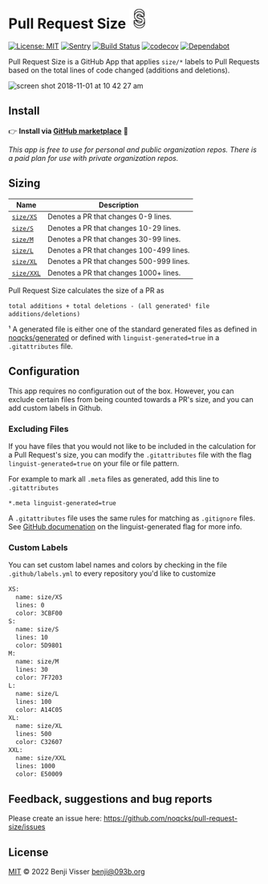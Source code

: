 # Pull Request Size <img src="static/logo.png" alt="drawing" width="40"/>

[![License: MIT](https://img.shields.io/badge/License-MIT-yellow.svg)](https://opensource.org/licenses/MIT) [![Sentry](https://img.shields.io/badge/sentry-enabled-green)](https://sentry.io) [![Build Status](https://github.com/noqcks/pull-request-size/workflows/Test/badge.svg)](https://github.com/noqcks/pull-request-size/actions) [![codecov](https://codecov.io/gh/noqcks/pull-request-size/branch/master/graph/badge.svg?token=qw3AMD6G8H)](https://codecov.io/gh/noqcks/pull-request-size) [![Dependabot](https://badgen.net/badge/Dependabot/enabled/green?icon=dependabot)](https://dependabot.com/)

Pull Request Size is a GitHub App that applies `size/*` labels to Pull Requests based on the total lines of code changed (additions and deletions).

<img width="767" alt="screen shot 2018-11-01 at 10 42 27 am" src="https://user-images.githubusercontent.com/4740147/47858607-d7e05f80-ddc2-11e8-97d9-247033cc9a12.png">


## Install

👉 **Install via [GitHub marketplace](https://github.com/apps/pull-request-size)** 🌟

_This app is free to use for personal and public organization repos. There is a paid plan for
use with private organization repos._
## Sizing

| Name | Description |
| ---- | ----------- |
| <a id="size/XS" href="#size/XS">`size/XS`</a> | Denotes a PR that changes 0-9 lines. |
| <a id="size/S" href="#size/S">`size/S`</a> | Denotes a PR that changes 10-29 lines. |
| <a id="size/M" href="#size/M">`size/M`</a> | Denotes a PR that changes 30-99 lines. |
| <a id="size/L" href="#size/L">`size/L`</a> | Denotes a PR that changes 100-499 lines. |
| <a id="size/XL" href="#size/XL">`size/XL`</a> | Denotes a PR that changes 500-999 lines. |
| <a id="size/XXL" href="#size/XXL">`size/XXL`</a> | Denotes a PR that changes 1000+ lines. |

Pull Request Size calculates the size of a PR as

```
total additions + total deletions - (all generated¹ file additions/deletions)
```

¹ A generated file is either one of the standard generated files as defined in [noqcks/generated](https://github.com/noqcks/generated/blob/master/lib/generated.js) or defined with `linguist-generated=true` in a `.gitattributes` file.


## Configuration

This app requires no configuration out of the box. However, you can exclude certain files
from being counted towards a PR's size, and you can add custom labels in Github.
### Excluding Files

If you have files that you would not like to be included in the calculation for a Pull Request's size, you can modify the `.gitattributes` file with the flag `linguist-generated=true` on your file or file pattern.

For example to mark all `.meta` files as generated, add this line to `.gitattributes`

```
*.meta linguist-generated=true
```

A `.gitattributes` file uses the same rules for matching as `.gitignore` files. See [GitHub documenation](https://docs.github.com/en/github/administering-a-repository/managing-repository-settings/customizing-how-changed-files-appear-on-github) on the linguist-generated flag for more info.


### Custom Labels

You can set custom label names and colors by checking in the file `.github/labels.yml` to every repository you'd like to customize

```
XS:
  name: size/XS
  lines: 0
  color: 3CBF00
S:
  name: size/S
  lines: 10
  color: 5D9801
M:
  name: size/M
  lines: 30
  color: 7F7203
L:
  name: size/L
  lines: 100
  color: A14C05
XL:
  name: size/XL
  lines: 500
  color: C32607
XXL:
  name: size/XXL
  lines: 1000
  color: E50009
```

## Feedback, suggestions and bug reports

Please create an issue here: https://github.com/noqcks/pull-request-size/issues

## License

[MIT](LICENSE) © 2022 Benji Visser <benji@093b.org>


